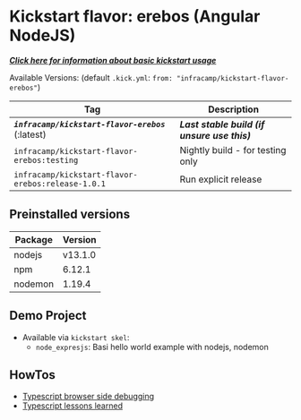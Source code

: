 # Kickstart flavor: erebos (Angular NodeJS)


***[Click here for information about basic kickstart usage](https://infracamp.org)***


Available Versions: (default `.kick.yml`: `from: "infracamp/kickstart-flavor-erebos"`)

| Tag  | Description |
|------|-------------|
| ***`infracamp/kickstart-flavor-erebos`*** (:latest)  | ***Last stable build (if unsure use this)*** |
| `infracamp/kickstart-flavor-erebos:testing`          | Nightly build - for testing only      |
| `infracamp/kickstart-flavor-erebos:release-1.0.1`    | Run explicit release                  |

## Preinstalled versions

| Package | Version |
|---------|---------|
| nodejs  | v13.1.0 |
| npm     | 6.12.1   |
| nodemon | 1.19.4  |

## Demo Project

- Available via `kickstart skel`:
    - `node_expresjs`: Basi hello world example with nodejs, nodemon 

## HowTos

- [Typescript browser side debugging](doc/typescript-debugging.md)
- [Typescript lessons learned](doc/typescript-lessons-learned.md)








